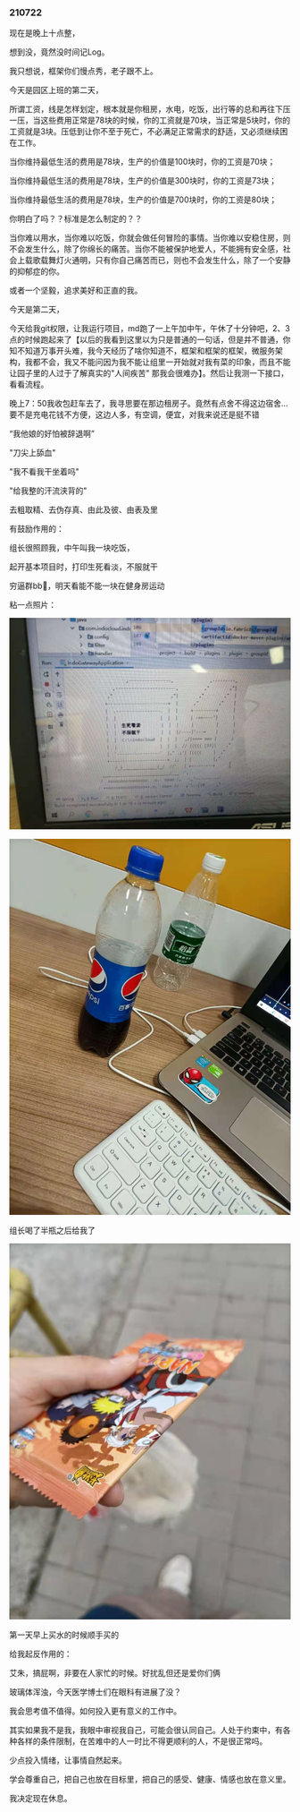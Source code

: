 ### 210722

现在是晚上十点整，

想到没，竟然没时间记Log。



我只想说，框架你们慢点秀，老子跟不上。

今天是园区上班的第二天，

所谓工资，线是怎样划定，根本就是你租房，水电，吃饭，出行等的总和再往下压一压，当这些费用正常是78块的时候，你的工资就是70块，当正常是5块时，你的工资就是3块。压低到让你不至于死亡，不必满足正常需求的舒适，又必须继续困在工作。

当你维持最低生活的费用是78块，生产的价值是100块时，你的工资是70块；

当你维持最低生活的费用是78块，生产的价值是300块时，你的工资是73块；

当你维持最低生活的费用是78块，生产的价值是700块时，你的工资是80块；

你明白了吗？？标准是怎么制定的？？

当你难以用水，当你难以吃饭，你就会做任何冒险的事情。当你难以安稳住房，则不会发生什么，除了你绵长的痛苦。当你不能被保护地爱人，不能拥有安全感，社会上载歌载舞灯火通明，只有你自己痛苦而已，则也不会发生什么，除了一个安静的抑郁症的你。

或者一个坚毅，追求美好和正直的我。

今天是第二天，

今天给我git权限，让我运行项目，md跑了一上午加中午，午休了十分钟吧，2、3点的时候跑起来了【以后的我看到这里以为只是普通的一句话，但是并不普通，你知不知道万事开头难，我今天经历了啥你知道不，框架和框架的框架，微服务架构，我都不会，我又不能问因为我不能让组里一开始就对我有菜的印象，而且不能让园子里的人过于了解真实的"人间疾苦" 那我会很难办】。然后让我测一下接口，看看流程。

晚上7：50我收包赶车去了，我寻思要在那边租房子。竟然有点舍不得这边宿舍...要不是充电花钱不方便，这边人多，有空调，便宜，对我来说还是挺不错



“我他娘的好怕被辞退啊”

"刀尖上舔血"

"我不看我干坐着吗"

"给我整的汗流浃背的"



去粗取精、去伪存真、由此及彼、由表及里



有鼓励作用的：

组长很照顾我，中午叫我一块吃饭，

起开基本项目时，打印生死看淡，不服就干

穷逼群bb🔪，明天看能不能一块在健身房运动



粘一点照片：

![image-20210722223755565](imgs/image-20210722223755565.png)

![image-20210722223812516](imgs/image-20210722223812516.png)

组长喝了半瓶之后给我了

![image-20210722223837497](imgs/image-20210722223837497.png)

第一天早上买水的时候顺手买的



给我起反作用的：

艾朱，搞屁啊，非要在人家忙的时候。好扰乱但还是爱你们俩

玻璃体浑浊，今天医学博士们在眼科有进展了没？





我会思考值不值得。如何投入更有意义的工作中。

其实如果我不是我，我眼中审视我自己，可能会很认同自己。人处于约束中，有各种各样的条件限制，在苦难中的人一时比不得更顺利的人，不是很正常吗。

少点投入情绪，让事情自然起来。

学会尊重自己，把自己也放在目标里，把自己的感受、健康、情感也放在意义里。

我决定现在休息。



